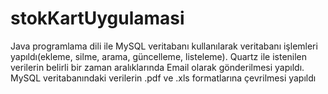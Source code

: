 # stokKartUygulamasi
Java programlama dili ile MySQL veritabanı kullanılarak veritabanı işlemleri yapıldı(ekleme, silme, arama, güncelleme, listeleme).
Quartz ile istenilen verilerin belirli bir zaman aralıklarında Email olarak gönderilmesi yapıldı.
MySQL veritabanındaki verilerin .pdf ve .xls formatlarına çevrilmesi yapıldı
